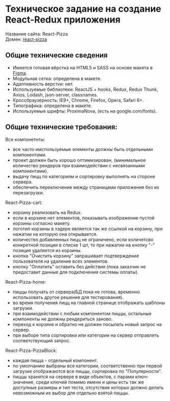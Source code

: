 <h1>Техническое задание на создание React-Redux приложения</h1>

<p>
  Название сайта: React-Pizza<br>
  Домен: <a href="">react-pizza</a>
</p>

<h2>Общие технические сведения</h2>

- Имеется готовая вёрстка на HTML5 и SASS на основе макета в <a href="https://www.figma.com/file/wWUnQwvRDWBfPx1v1pCAfO/React-Pizza">Figma</a>.
- Модульная сетка: определена в макете.
- Адаптивность верстки: нет.
- Используемые библиотеки: ReactJS + hooks, Redux, Redux Thunk, Axios, Lodash, json-server, classnames.
- Кроссбраузерность: IE9+, Chrome, Firefox, Opera, Safari 6+.
- Типографика: определена в макете.
- Используемые шрифты: ProximaNova, (есть на google.com/fonts).

<h2>Общие технические требования:</h2>

Все компонетнты:
- все часто имспользуемые элементы должны быть отдельными компонентами.
- проект должен быть хорошо оптимизирован, (минимальное количество рендеров при взаимодействии с несвязанными компонентами).
- выдачу пицц по категориям и сортировку выполнять на стороне сервера.
- обеспечить переключение между страницами приложения без их перезагрузки.

React-Pizza-cart:
- корзину реализовать на Redux.
- если в корзине нет элементов, показывать изображение пустой корзины согласно макету.
- логотип корзины в хэдере является так же ссылкой на корзину, при нажатии на которую она открывается.
- количество добавленных пицц не ограничено, если количетсво конкретной позиции в списке 1 шт, то при нажатии на кнопку "-" позиция удаляется из корзины.
- кнопка "Очистить корзину" запрашивает подтверждение пользователя на удаление всех элементов.
- кнопку "Оплатить" оставить без действия (пока заказчик не предоставит данные для подключения системы оплаты). 

React-Pizza-home:
- пиццы получать от сервера(БД пока не готова, временно использовать другое решение для тестирования).
- во время получения пицц на главной странице отображать шаблоны загрузки.
- при взаимодействии с любым компонентом пиццы, остальные компоненты не должны рендериться заново.
- переход к корзине и обратно не должен посылать новый запрос на сервер.
- при выборе типа сортировки или категории на сервер отправлять соответствующий запрос.

React-Pizza-PizzaBlock:
- каждая пицца - отдельный компонент.
- по умолчанию выбраны все категории, соответственно при первой загрузке отображаются все пиццы, сортировка по "Популярности".
- пиццы хранятся на сервере в виде объектов, с парами ключ-значение, среди ключей помимо имени и цены есть так же доступные размеры и тип теста,
отсутствие которых должно делать невозможным их выбор для отдельно взятой пиццы.


